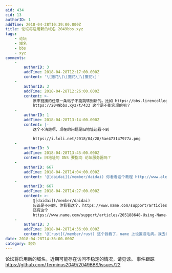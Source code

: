 ```yaml
---
aid: 434
cid: 13
authorID: 1
addTime: 2018-04-28T10:39:00.000Z
title: 论坛将启用新的域名 2049bbs.xyz
tags:
    - 论坛
    - 域名
    - bbs
    - xyz
comments:
    -
        authorID: 3
        addTime: 2018-04-28T12:17:00.000Z
        content: '\[撒花\]\[撒花\]\[撒花\]'
    -
        authorID: 3
        addTime: 2018-04-28T12:26:00.000Z
        content: >-
            原来链接的任意一条帖子不能跳转到新的。比如 https://bbs.lirencollege.xyz/t/433 不能跳转到
            https://2049bbs.xyz/t/433 这个是不能实现的吧？
    -
        authorID: 1
        addTime: 2018-04-28T13:14:00.000Z
        content: |-
            这个不清楚啊，现在的问题是旧地址还看不到

            https://i.loli.net/2018/04/28/5ae473147977a.png
    -
        authorID: 3
        addTime: 2018-04-28T13:45:00.000Z
        content: 旧地址的 DNS 要指向 论坛服务器吗？
    -
        authorID: 667
        addTime: 2018-04-28T14:04:00.000Z
        content: '@[daidai](/member/daidai) 你看看这个教程 http://www.aledk.com/126.html'
    -
        authorID: 667
        addTime: 2018-04-28T14:27:00.000Z
        content: >-
            @[daidai](/member/daidai)
            应该是不用的，你看看这个，https://www.name.com/support/articles/205188658-Adding-URL-forwarding
            还有这个
            https://www.name.com/support/articles/205188648-Using-Name-coms-default-nameservers?keyword=namecom%20nameservers
    -
        authorID: 3
        addTime: 2018-04-28T14:36:00.000Z
        content: '@[rust](/member/rust) 这个我看了，name 上设置没毛病。我去看一下 Cloufflare 上面。。。'
date: 2018-04-28T14:36:00.000Z
category: 站务
---
```


论坛将启用新的域名，近期可能存在访问不稳定的情况，请见谅。 事件跟踪 https://github.com/Terminus2049/2049BBS/issues/22
